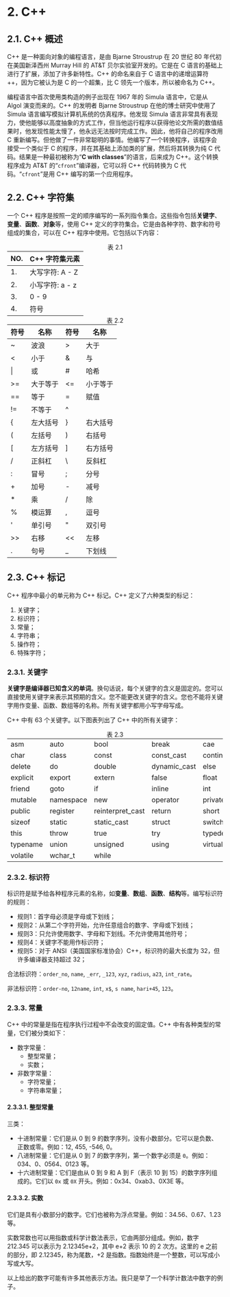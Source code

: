 # 2. C++

## 2.1. C++ 概述

C++ 是一种面向对象的编程语言，是由 Bjarne Stroustrup 在 20 世纪 80 年代初在美国新泽西州 Murray Hill 的 AT&T 贝尔实验室开发的。它是在 C 语言的基础上进行了扩展，添加了许多新特性。C++ 的命名来自于 C 语言中的递增运算符 ++，因为它被认为是 C 的一个超集，比 C 领先一个版本，所以被命名为 C++。

编程语言中首次使用类构造的例子出现在 1967 年的 Simula 语言中，它是从 Algol 演变而来的。C++ 的发明者 Bjarne Stroustrup 在他的博士研究中使用了 Simula 语言编写模拟计算机系统的仿真程序。他发现 Simula 语言非常具有表现力，使他能够以高度抽象的方式工作，但当他运行程序以获得他论文所需的数值结果时，他发现性能太慢了，他永远无法按时完成工作。因此，他将自己的程序改用 C 重新编写。但他做了一件非常聪明的事情。他编写了一个转换程序，该程序会接受一个类似于 C 的程序，并在其基础上添加类的扩展，然后将其转换为纯 C 代码。结果是一种最初被称为“**C with classes**”的语言，后来成为 C++。这个转换程序成为 AT&T 的“`cfront`”编译器，它可以将 C++ 代码转换为 C 代码。“`cfront`”是用 C++ 编写的第一个应用程序。

## 2.2. C++ 字符集

一个 C++ 程序是按照一定的顺序编写的一系列指令集合。这些指令包括**关键字**、**变量**、**函数**、**对象**等，使用 C++ 定义的字符集合。它是由各种字符、数字和符号组成的集合，可以在 C++ 程序中使用。它包括以下内容：

<div style="text-align: center;">
    表 2.1
</div>
<style>
    table{
        margin: auto;
    }
</style>
<table>
<thead>
  <tr>
    <th>NO.</th>
    <th>C++ 字符集元素</th>
  </tr>
</thead>
<tbody>
  <tr>
    <td>1.</td>
    <td>大写字符: A - Z</td>
  </tr>
  <tr>
    <td>2.</td>
    <td>小写字符: a - z</td>
  </tr>
  <tr>
    <td>3.</td>
    <td>0 - 9</td>
  </tr>
  <tr>
    <td>4.</td>
    <td>符号</td>
  </tr>
</tbody>
</table>

<div style="text-align: center;">
    表 2.2
</div>
<table><thead><tr><th>符号</th><th>名称</th><th>符号</th><th>名称</th></tr></thead><tbody><tr><td>~</td><td>波浪</td><td>&gt;</td><td>大于</td></tr><tr><td>&lt;</td><td>小于</td><td>&amp;</td><td>与</td></tr><tr><td>|</td><td>或</td><td>#</td><td>哈希</td></tr><tr><td>&gt;=</td><td>大于等于</td><td>&lt;=</td><td>小于等于</td></tr><tr><td>==</td><td>等于</td><td>=</td><td>赋值</td></tr><tr><td>!=</td><td>不等于</td><td>^</td><td></td></tr><tr><td>{</td><td>左大括号</td><td>}</td><td>右大括号</td></tr><tr><td>(</td><td>左括号</td><td>)</td><td>右括号</td></tr><tr><td>[</td><td>左方括号</td><td>]</td><td>右方括号</td></tr><tr><td>/</td><td>正斜杠</td><td>\</td><td>反斜杠</td></tr><tr><td>:</td><td>冒号</td><td>;</td><td>分号</td></tr><tr><td>+</td><td>加号</td><td>-</td><td>减号</td></tr><tr><td>*</td><td>乘</td><td>/</td><td>除</td></tr><tr><td>%</td><td>模运算</td><td>,</td><td>逗号</td></tr><tr><td>'</td><td>单引号</td><td>"</td><td>双引号</td></tr><tr><td>&gt;&gt;</td><td>右移</td><td>&lt;&lt;</td><td>左移</td></tr><tr><td>.</td><td>句号</td><td>_</td><td>下划线</td></tr></tbody></table>

## 2.3. C++ 标记

C++ 程序中最小的单元称为 C++ 标记。C++ 定义了六种类型的标记：
1. 关键字；
2. 标识符；
3. 常量；
4. 字符串；
5. 操作符；
6. 特殊字符；

### 2.3.1. 关键字

**关键字是编译器已知含义的单词**。换句话说，每个关键字的含义是固定的。您可以直接使用关键字来表示其预期的含义。您不能更改关键字的含义。您也不能将关键字用作变量、函数、数组等的名称。所有关键字都用小写字母写成。

C++ 中有 63 个关键字。以下图表列出了 C++ 中的所有关键字：

<div style="text-align: center;">
    表 2.3
</div>
<table><tbody><tr><td>asm</td><td>auto</td><td>bool</td><td>break</td><td>cae</td><td>catch</td></tr><tr><td>char</td><td>class</td><td>const</td><td>const_cast</td><td>continue</td><td>default</td></tr><tr><td>delete</td><td>do</td><td>double</td><td>dynamic_cast</td><td>else</td><td>enum</td></tr><tr><td>explicit</td><td>export</td><td>extern</td><td>false</td><td>float</td><td>for</td></tr><tr><td>friend</td><td>goto</td><td>if</td><td>inline</td><td>int</td><td>long</td></tr><tr><td>mutable</td><td>namespace</td><td>new</td><td>operator</td><td>private</td><td>protected</td></tr><tr><td>public</td><td>register</td><td>reinterpret_cast</td><td>return</td><td>short</td><td>signed</td></tr><tr><td>sizeof</td><td>static</td><td>static_cast</td><td>struct</td><td>switch</td><td>template</td></tr><tr><td>this</td><td>throw</td><td>true</td><td>try</td><td>typedef</td><td>typeid</td></tr><tr><td>typename</td><td>union</td><td>unsigned</td><td>using</td><td>virtual</td><td>viod</td></tr><tr><td>volatile</td><td>wchar_t</td><td>while</td><td></td><td></td><td></td></tr></tbody></table>

### 2.3.2. 标识符

标识符是赋予给各种程序元素的名称，如**变量**、**数组**、**函数**、**结构**等。编写标识符的规则：
+ 规则1：首字母必须是字母或下划线；
+ 规则2：从第二个字符开始，允许任意组合的数字、字母或下划线；
+ 规则3：只允许使用数字、字母和下划线。不允许使用其他符号；
+ 规则4：关键字不能用作标识符；
+ 规则5：对于 ANSI（美国国家标准协会）C++，标识符的最大长度为 32，但许多编译器支持超过 32；

合法标识符：`order_no`, `name`, `_err`, `_123`, `xyz`, `radius`, `a23`, `int_rate`。

非法标识符：`order-no`, `12name`, `int`, `x$`, `s name`, `hari+45`, `123`。

### 2.3.3. 常量

C++ 中的常量是指在程序执行过程中不会改变的固定值。C++ 中有各种类型的常量，它们被分类如下：
+ 数字常量：
  + 整型常量；
  + 实数；
+ 非数字常量：
  + 字符常量；
  + 字符串常量；

#### 2.3.3.1. 整型常量

三类：
+ 十进制常量：它们是从 0 到 9 的数字序列，没有小数部分。它可以是负数、正数或零。例如：12, 455, -546, 0。
+ 八进制常量：它们是从 0 到 7 的数字序列，第一个数字必须是 `0`。例如：034、0、0564、0123 等。
+ 十六进制常量：它们是由从 0 到 9 和 A 到 F（表示 10 到 15）的数字序列组成的。它们以 `0x` 或 `0X` 开头。例如：0x34、0xab3、0X3E 等。

#### 2.3.3.2. 实数

它们是具有小数部分的数字。它们也被称为浮点常量。例如：34.56、0.67、1.23 等。

实数常数也可以用指数或科学计数法表示，它由两部分组成。例如，数字 212.345 可以表示为 2.12345e+2，其中 e+2 表示 10 的 2 次方。这里的 e 之前的部分，即 2.12345，称为尾数，+2 是指数。指数始终是一个整数，可以写成小写或大写。

以上给出的数字可能有许多其他表示方法。我只是举了一个科学计数法中数字的例子。

